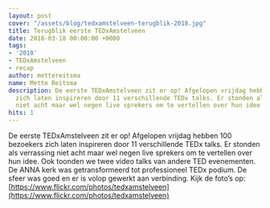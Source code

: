 ```yaml
---
layout: post
cover: "/assets/blog/tedxamstelveen-terugblik-2018.jpg"
title: Terugblik eerste TEDxAmstelveen
date: 2018-03-18 00:00:00 +0000
tags:
- '2018'
- TEDxAmstelveen
- recap
author: mettereitsma
name: Mette Reitsma
description: De eerste TEDxAmstelveen zit er op! Afgelopen vrijdag hebben 100 bezoekers
  zich laten inspireren door 11 verschillende TEDx talks. Er stonden als verrassing
  niet acht maar wel negen live sprekers om te vertellen over hun idee.
hits: 1
---
```


De eerste TEDxAmstelveen zit er op! Afgelopen vrijdag hebben 100 bezoekers zich laten inspireren door 11 verschillende TEDx talks. Er stonden als verrassing niet acht maar wel negen live sprekers om te vertellen over hun idee. Ook toonden we twee video talks van andere TED evenementen. De ANNA kerk was getransformeerd tot professioneel TEDx podium. De sfeer was goed en er is volop gewerkt aan verbinding. Kijk de foto’s op:   [https://www.flickr.com/photos/tedxamstelveen](https://www.flickr.com/photos/tedxamstelveen)
